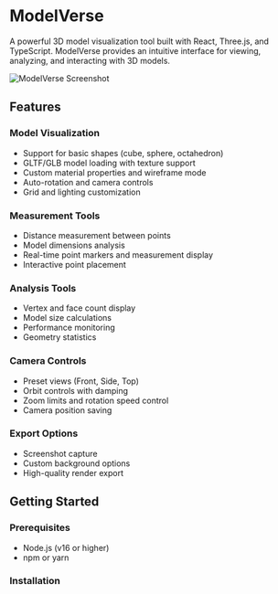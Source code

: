 # ModelVerse

A powerful 3D model visualization tool built with React, Three.js, and TypeScript. ModelVerse provides an intuitive interface for viewing, analyzing, and interacting with 3D models.

![ModelVerse Screenshot](Screenshot.png)

## Features

### Model Visualization
- Support for basic shapes (cube, sphere, octahedron)
- GLTF/GLB model loading with texture support
- Custom material properties and wireframe mode
- Auto-rotation and camera controls
- Grid and lighting customization

### Measurement Tools
- Distance measurement between points
- Model dimensions analysis
- Real-time point markers and measurement display
- Interactive point placement

### Analysis Tools
- Vertex and face count display
- Model size calculations
- Performance monitoring
- Geometry statistics

### Camera Controls
- Preset views (Front, Side, Top)
- Orbit controls with damping
- Zoom limits and rotation speed control
- Camera position saving

### Export Options
- Screenshot capture
- Custom background options
- High-quality render export

## Getting Started

### Prerequisites
- Node.js (v16 or higher)
- npm or yarn

### Installation 
